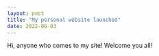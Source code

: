```yaml
---
layout: post
title: "My personal website launched"
date: 2022-06-03
---
```


Hi, anyone who comes to my site! Welcome you all!
  


